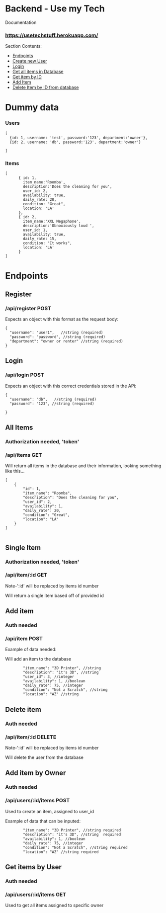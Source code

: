 # Backend - Use my Tech

Documentation
### https://usetechstuff.herokuapp.com/

Section Contents:

- [Endpoints](#endpoints)
- [Create new User](#Register)
- [Login](#Login)
- [Get all items in Database](#All-Items)
- [Get item by ID](#Single-Item)
- [Add Item](#Add-Item)
- [Delete Item by ID from database](#Delete-Item)


# Dummy data

### Users
```
[
  {id: 1, username: 'test', password:'123', department:'owner'},
  {id: 2, username: 'db', password:'123', department:'owner'}

]

```

### Items

```
[
      { id: 1, 
        item_name:'Roomba', 
        description:'Does the cleaning for you',
        user_id: 2,
        availability: true,
        daily_rate: 20,
        condition: "Great",
        location: 'LA'
      },
      { id: 2, 
        item_name:'XXL Megaphone', 
        description:'Obnoxiously loud ',
        user_id: 1,
        availability: true,
        daily_rate: 15,
        condition: "It works",
        location: 'LA'
      }
]
```

# Endpoints

## Register



### /api/register POST

Expects an object with this format as the request body:

```
{
  "username": "user1",   //string (required)
  "password": "password", //string (required)
  "department": "owner or renter" //string (required)
}
```

## Login


 
### /api/login POST

Expects an object with this correct credentials stored in the APi:

```
{
  "username": "db",   //string (required)
  "password": "123", //string (required)

}
```

## All Items

### Authorization needed, 'token'



### /api/items GET

Will return all items in the database and their information, looking something like this...

```
[
    {
        "id": 1,
        "item_name": "Roomba",
        "description": "Does the cleaning for you",
        "user_id": 2,
        "availability": 1,
        "daily_rate": 20,
        "condition": "Great",
        "location": "LA"
    }
]


```



## Single Item

### Authorization needed, 'token'



### /api/item/:id GET
 
 Note-':id' will be replaced by items id number

Will return a single item based off of provided id


## Add item

### Auth needed


### /api/item POST

Example of data needed:

Will add an item to the database

```
        "item_name": "3D Printer", //string
        "description": "it's 3D", //string
        "user_id": 3, //integer
        "availability": 1, //boolean
        "daily_rate": 75, //integer
        "condition": "Not a Scratch", //string
        "location": "AZ" //string
```

## Delete item

### Auth needed


### /api/item/:id DELETE

Note-':id' will be replaced by items id number

Will delete the user from the database

## Add item by Owner

### Auth needed

### /api/users/:id/items POST

Used to create an item, assigned to user_id

Example of data that can be inputed:
```
        "item_name": "3D Printer", //string required
        "description": "it's 3D", //string  required
        "availability": 1, //boolean 
        "daily_rate": 75, //integer
        "condition": "Not a Scratch", //string required
        "location": "AZ" //string required
```

## Get items by User

### Auth needed

### /api/users/:id/items GET

Used to get all items assigned to specific owner


